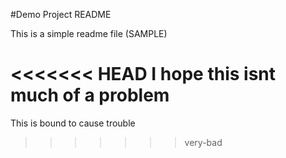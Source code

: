 #Demo Project README

This is a simple readme file (SAMPLE)

<<<<<<< HEAD
I hope this isnt much of a problem
=======
This is bound to cause trouble
>>>>>>> very-bad
